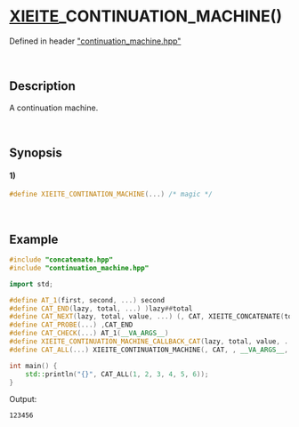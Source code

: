 # [XIEITE](../../macros.md)\_CONTINUATION\_MACHINE\(\)
Defined in header ["continuation_machine.hpp"](../../../src/macros/continuation_machine.hpp)

&nbsp;

## Description
A continuation machine.

&nbsp;

## Synopsis
#### 1)
```cpp
#define XIEITE_CONTINATION_MACHINE(...) /* magic */
```

&nbsp;

## Example
```cpp
#include "concatenate.hpp"
#include "continuation_machine.hpp"

import std;

#define AT_1(first, second, ...) second
#define CAT_END(lazy, total, ...) )lazy##total
#define CAT_NEXT(lazy, total, value, ...) (, CAT, XIEITE_CONCATENATE(total, value), lazy##__VA_ARGS__)
#define CAT_PROBE(...) ,CAT_END
#define CAT_CHECK(...) AT_1(__VA_ARGS__)
#define XIEITE_CONTINUATION_MACHINE_CALLBACK_CAT(lazy, total, value, ...) CAT_CHECK(CAT_PROBE value, CAT_NEXT)(, lazy##total, value, lazy##__VA_ARGS__)
#define CAT_ALL(...) XIEITE_CONTINUATION_MACHINE(, CAT, , __VA_ARGS__, ())

int main() {
    std::println("{}", CAT_ALL(1, 2, 3, 4, 5, 6));
}
```
Output:
```
123456
```
